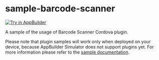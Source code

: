 sample-barcode-scanner
===================

<a href="https://platform.telerik.com/#appbuilder/clone/https%3A%2F%2Fgithub.com%2FIcenium%2Fsample-barcode-scanner" target="_blank"><img src="http://docs.telerik.com/platform/appbuilder/sample-apps/images/try-in-appbuilder.png" alt="Try in AppBuilder" title="Try in AppBuilder" /></a>

A sample of the usage of Barcode Scanner Cordova plugin.

Please note that plugin samples will work only when deployed on your device, because AppBuilder Simulator does not support plugins yet.
For more information please refer to the [sample documentation](http://docs.telerik.com/platform/appbuilder/sample-apps/sample-barcode-scanner).
